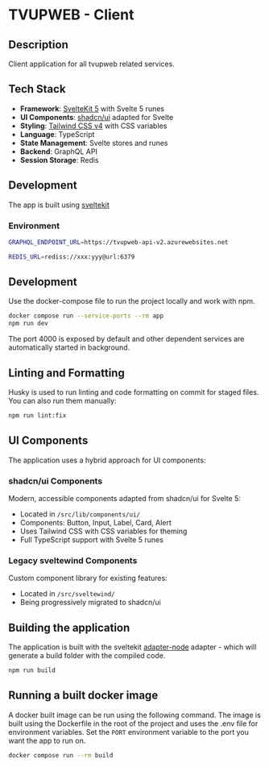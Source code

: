 # TVUPWEB - Client

## Description

Client application for all tvupweb related services.

## Tech Stack

- **Framework**: [SvelteKit 5](https://kit.svelte.dev/) with Svelte 5 runes
- **UI Components**: [shadcn/ui](https://ui.shadcn.com/) adapted for Svelte
- **Styling**: [Tailwind CSS v4](https://tailwindcss.com/) with CSS variables
- **Language**: TypeScript
- **State Management**: Svelte stores and runes
- **Backend**: GraphQL API
- **Session Storage**: Redis

## Development

The app is built using [sveltekit](https://kit.svelte.dev/)

### Environment

```bash
GRAPHQL_ENDPOINT_URL=https://tvupweb-api-v2.azurewebsites.net

REDIS_URL=rediss://xxx:yyy@url:6379
```

## Development

Use the docker-compose file to run the project locally and work with npm.

```bash
docker compose run --service-ports --rm app
npm run dev
```

The port 4000 is exposed by default and other dependent services are automatically started in background.

## Linting and Formatting

Husky is used to run linting and code formatting on commit for staged files. You can also run them manually:

```bash
npm run lint:fix
```

## UI Components

The application uses a hybrid approach for UI components:

### shadcn/ui Components
Modern, accessible components adapted from shadcn/ui for Svelte 5:
- Located in `/src/lib/components/ui/`
- Components: Button, Input, Label, Card, Alert
- Uses Tailwind CSS with CSS variables for theming
- Full TypeScript support with Svelte 5 runes

### Legacy sveltewind Components
Custom component library for existing features:
- Located in `/src/sveltewind/`
- Being progressively migrated to shadcn/ui

## Building the application

The application is built with the sveltekit [adapter-node](https://kit.svelte.dev/docs/adapter-node) adapter - which will generate a build folder with the compiled code.

```bash
npm run build
```

## Running a built docker image

A docker built image can be run using the following command. The image is built using the Dockerfile in the root of the project and uses the .env file for environment variables. Set the `PORT` environment variable to the port you want the app to run on.

```bash
docker compose run --rm build
```
